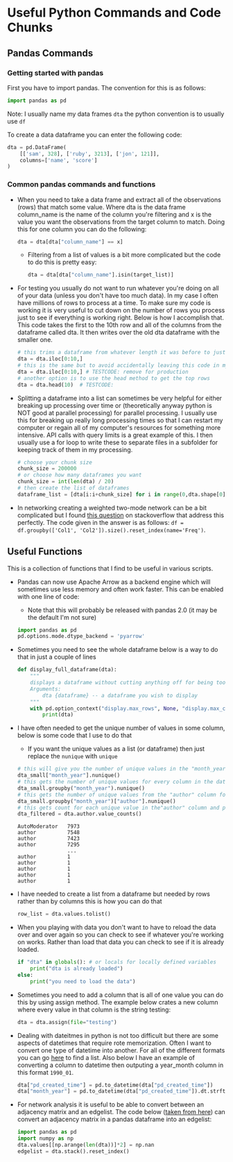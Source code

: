 # Useful Python Commands and Code Chunks

## Pandas Commands

### Getting started with pandas

First you have to import pandas. The convention for this is as follows:

```Python
import pandas as pd
```

Note: I usually name my data frames `dta` the python convention is to usually use `df`

To create a data dataframe you can enter the following code:

```Python
dta = pd.DataFrame(
    [['sam', 328], ['ruby', 3213], ['jon', 121]],
    columns=['name', 'score']
)
```
<!-- 
### Importing data

- TODO:
 -->

### Common pandas commands and functions

- When you need to take a data frame and extract all of the observations (rows) that match some value. Where dta is the data frame column_name is the name of the column you're filtering and x is the value you want the observations from the target column to match. Doing this for one column you can do the following:

    ```Python
    dta = dta[dta["column_name"] == x]
    ```

    - Filtering from a list of values is a bit more complicated but the code to do this is pretty easy:

        ```Python
        dta = dta[dta["column_name"].isin(target_list)]
        ```

- For testing you usually do not want to run whatever you're doing on all of your data (unless you don't have too much data). In my case I often have millions of rows to process at a time. To make sure my code is working it is very useful to cut down on the number of rows you process just to see if everything is working right. Below is how I accomplish that. This code takes the first to the 10th row and all of the columns from the dataframe called dta. It then writes over the old dta dataframe with the smaller one.

    ```Python
    # this trims a dataframe from whatever length it was before to just 10 rows
    dta = dta.iloc[0:10,]
    # this is the same but to avoid accidentally leaving this code in my script the text afterwards helps me find it before I use a script into production
    dta = dta.iloc[0:10,] # TESTCODE: remove for production
    # another option is to use the head method to get the top rows
    dta = dta.head(10)  # TESTCODE:
    ```

- Splitting a dataframe into a list can sometimes be very helpful for either breaking up processing over time or (theoretically anyway python is NOT good at parallel processing) for parallel processing. I usually use this for breaking up really long processing times so that I can restart my computer or regain all of my computer's resources for something more intensive. API calls with query limits is a great example of this. I then usually use a for loop to write these to separate files in a subfolder for keeping track of them in my processing.

    ```Python
    # choose your chunk size
    chunk_size = 200000
    # or choose how many dataframes you want
    chunk_size = int(len(dta) / 20)
    # then create the list of dataframes
    dataframe_list = [dta[i:i+chunk_size] for i in range(0,dta.shape[0],chunk_size)]
    ```

- In networking creating a weighted two-mode network can be a bit complicated but I found [this question](https://stackoverflow.com/a/44906862) on stackoverflow that address this perfectly. The code given in the answer is as follows: `df = df.groupby(['Col1', 'Col2']).size().reset_index(name='Freq')`.

<!--
## Speed optimizations

SIDE: this doesn't appear to be any faster

Once you get up to tens of thousands some code will be pretty slow. To process all of that data faster you have to use some tricks. Be aware that if you do not have very large data frames using this code will not make any notable difference and sometimes this code can be much more complicated. When you optimize for a script that you don't need to you'll usually end up spending more time writing that faster code then it will take to just process it the slower way.

Filtering a data frame from a list is pretty fast but if you have a large list and a large data frame this will take a long time. An alternative way of processing this is to take the values of a column that you're trying to match and set those values as the index

```Python
dta = dta.set_index("link_id", drop=False)
dta = dta[dta.index.isin(linkid_list)]
```
-->

## Useful Functions

This is a collection of functions that I find to be useful in various scripts.

- Pandas can now use Apache Arrow as a backend engine which will sometimes use less memory and often work faster. This can be enabled with one line of code:
    - Note that this will probably be released with pandas 2.0 (it may be the default I'm not sure)

    ```python
    import pandas as pd
    pd.options.mode.dtype_backend = 'pyarrow'
    ```

- Sometimes you need to see the whole dataframe below is a way to do that in just a couple of lines

    ```Python
    def display_full_dataframe(dta):
        """
        displays a dataframe without cutting anything off for being too long
        Arguments:
            dta {dataframe} -- a dataframe you wish to display
        """
        with pd.option_context("display.max_rows", None, "display.max_columns", None):
            print(dta)
    ```

- I have often needed to get the unique number of values in some column, below is some code that I use to do that
    - If you want the unique values as a list (or dataframe) then just replace the `nunique` with `unique`

    ```Python
    # this will give you the number of unique values in the "month_year" column
    dta_small["month_year"].nunique()
    # this gets the number of unique values for every column in the dataframe for each unique value in the "month_year" column
    dta_small.groupby("month_year").nunique()
    # this gets the number of unique values from the "author" column for each unique value found in the "month_year" column
    dta_small.groupby("month_year")["author"].nunique()
    # this gets count for each unique value in the"author" column and puts them into a dataframe for easy viewing result of the  print out are below
    dta_filtered = dta.author.value_counts()
    ```

    ```text
    AutoModerator   7973
    author          7548
    author          7423
    author          7295
                    ...
    author          1
    author          1
    author          1
    author          1
    author          1
    ```

- I have needed to create a list from a dataframe but needed by rows rather than by columns this is how you can do that

    ```Python
    row_list = dta.values.tolist()
    ```

- When you playing with data you don't want to have to reload the data over and over again so you can check to see if whatever you're working on works. Rather than load that data you can check to see if it is already loaded.

    ```Python
    if "dta" in globals(): # or locals for locally defined variables
        print("dta is already loaded")
    else:
        print("you need to load the data")
    ```

- Sometimes you need to add a column that is all of one value you can do this by using assign method. The example below crates a new column where every value in that column is the string testing:

    ```Python
    dta = dta.assign(file="testing")
    ```

- Dealing with dateitmes in python is not too difficult but there are some aspects of datetimes that require rote memorization. Often I want to convert one type of datetime into another. For all of the different formats you can go [here](https://strftime.org/) to find a list. Also below I have an example of converting a column to datetime then outputing a year_month column in this format `1990_01`.

    ```Python
    dta["pd_created_time"] = pd.to_datetime(dta["pd_created_time"])
    dta["month_year"] = pd.to_datetime(dta["pd_created_time"]).dt.strftime("%Y-%m")
    ```

- For network analysis it is useful to be able to convert between an adjacency matrix and an edgelist. The code below ([taken from here](https://stackoverflow.com/a/48219579)) can convert an adjacency matrix in a pandas dataframe into an edgelist:

    ```Python
    import pandas as pd
    import numpy as np
    dta.values[[np.arange(len(dta))]*2] = np.nan
    edgelist = dta.stack().reset_index()
    ```

